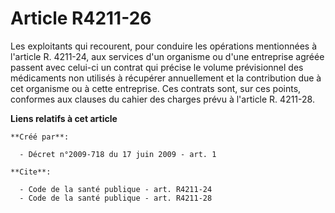 # Article R4211-26

Les exploitants qui recourent, pour conduire les opérations mentionnées à l'article R. 4211-24, aux services d'un organisme
ou d'une entreprise agréée passent avec celui-ci un contrat qui précise le volume prévisionnel des médicaments non utilisés à
récupérer annuellement et la contribution due à cet organisme ou à cette entreprise. Ces contrats sont, sur ces points,
conformes aux clauses du cahier des charges prévu à l'article R. 4211-28.

**Liens relatifs à cet article**

	**Créé par**:

	  - Décret n°2009-718 du 17 juin 2009 - art. 1

	**Cite**:

	  - Code de la santé publique - art. R4211-24
	  - Code de la santé publique - art. R4211-28
